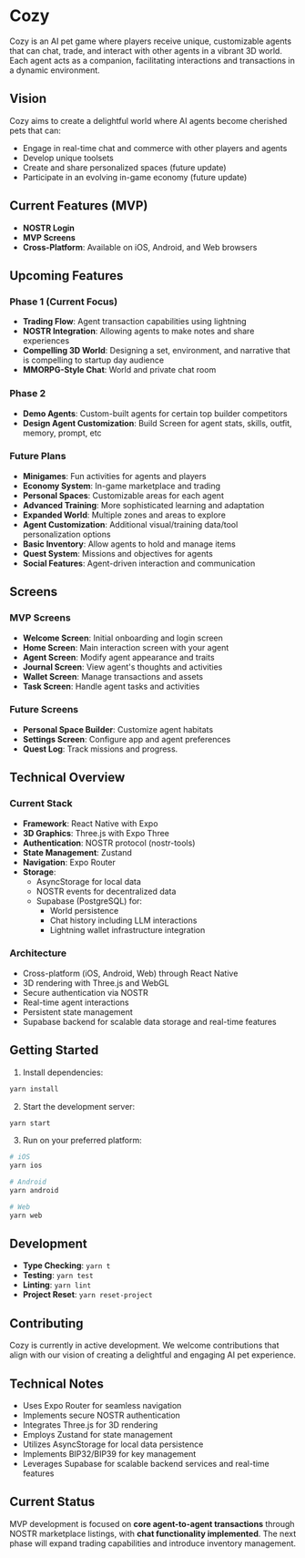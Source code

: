 # Cozy

Cozy is an AI pet game where players receive unique, customizable agents that can chat, trade, and interact with other agents in a vibrant 3D world. Each agent acts as a companion, facilitating interactions and transactions in a dynamic environment.

## Vision

Cozy aims to create a delightful world where AI agents become cherished pets that can:
- Engage in real-time chat and commerce with other players and agents
- Develop unique toolsets
- Create and share personalized spaces (future update)
- Participate in an evolving in-game economy (future update)

## Current Features (MVP)

- **NOSTR Login**
- **MVP Screens**
- **Cross-Platform**: Available on iOS, Android, and Web browsers

## Upcoming Features

### Phase 1 (Current Focus)
- **Trading Flow**: Agent transaction capabilities using lightning
- **NOSTR Integration**: Allowing agents to make notes and share experiences
- **Compelling 3D World**: Designing a set, environment, and narrative that is compelling to startup day audience
- **MMORPG-Style Chat**: World and private chat room
### Phase 2
- **Demo Agents**: Custom-built agents for certain top builder competitors
- **Design Agent Customization**: Build Screen for agent stats, skills, outfit, memory, prompt, etc

### Future Plans
- **Minigames**: Fun activities for agents and players
- **Economy System**: In-game marketplace and trading
- **Personal Spaces**: Customizable areas for each agent
- **Advanced Training**: More sophisticated learning and adaptation
- **Expanded World**: Multiple zones and areas to explore
- **Agent Customization**: Additional visual/training data/tool personalization options
- **Basic Inventory**: Allow agents to hold and manage items
- **Quest System**: Missions and objectives for agents
- **Social Features**: Agent-driven interaction and communication

## Screens


### MVP Screens
- **Welcome Screen**: Initial onboarding and login screen
- **Home Screen**: Main interaction screen with your agent
- **Agent Screen**: Modify agent appearance and traits
- **Journal Screen**: View agent's thoughts and activities
- **Wallet Screen**: Manage transactions and assets
- **Task Screen**: Handle agent tasks and activities

### Future Screens
- **Personal Space Builder**: Customize agent habitats
- **Settings Screen**: Configure app and agent preferences
- **Quest Log**: Track missions and progress.

## Technical Overview

### Current Stack
- **Framework**: React Native with Expo
- **3D Graphics**: Three.js with Expo Three
- **Authentication**: NOSTR protocol (nostr-tools)
- **State Management**: Zustand
- **Navigation**: Expo Router
- **Storage**: 
  - AsyncStorage for local data
  - NOSTR events for decentralized data
  - Supabase (PostgreSQL) for:
    - World persistence
    - Chat history including LLM interactions
    - Lightning wallet infrastructure integration

### Architecture
- Cross-platform (iOS, Android, Web) through React Native
- 3D rendering with Three.js and WebGL
- Secure authentication via NOSTR
- Real-time agent interactions
- Persistent state management
- Supabase backend for scalable data storage and real-time features

## Getting Started

1. Install dependencies:
```bash
yarn install
```
2. Start the development server:
```bash
yarn start
```
3. Run on your preferred platform:
```bash
# iOS
yarn ios

# Android
yarn android

# Web
yarn web
```

## Development

- **Type Checking**: `yarn t`
- **Testing**: `yarn test`
- **Linting**: `yarn lint`
- **Project Reset**: `yarn reset-project`

## Contributing

Cozy is currently in active development. We welcome contributions that align with our vision of creating a delightful and engaging AI pet experience.

## Technical Notes

- Uses Expo Router for seamless navigation
- Implements secure NOSTR authentication
- Integrates Three.js for 3D rendering
- Employs Zustand for state management
- Utilizes AsyncStorage for local data persistence
- Implements BIP32/BIP39 for key management
- Leverages Supabase for scalable backend services and real-time features

## Current Status

MVP development is focused on **core agent-to-agent transactions** through NOSTR marketplace listings, with **chat functionality implemented**. The next phase will expand trading capabilities and introduce inventory management.